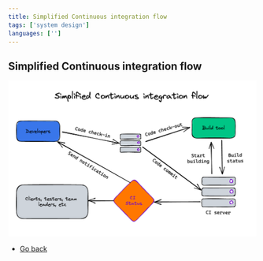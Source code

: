```yaml
---
title: Simplified Continuous integration flow
tags: ['system design']
languages: ['']
---
```

## Simplified Continuous integration flow

![Least time](https://raw.githubusercontent.com/AndersDeath/holy-theory/main/images/24-simplified-continious-integration-flow.png)

* [Go back](../readme.md)